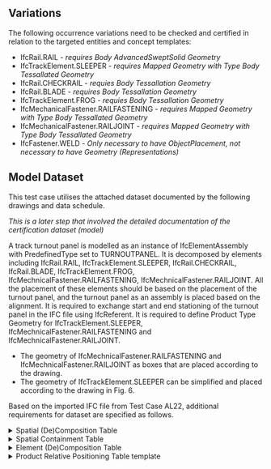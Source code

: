 ## Variations
The following occurrence variations need to be checked and certified in relation to the targeted entities and concept templates:

- IfcRail.RAIL - *requires Body AdvancedSweptSolid Geometry*
- IfcTrackElement.SLEEPER - *requires Mapped Geometry with Type Body Tessallated Geometry*
- IfcRail.CHECKRAIL - *requies Body Tessallation Geometry*
- IfcRail.BLADE - *requires Body Tessallation Geometry*
- IfcTrackElement.FROG - *requies Body Tessallation Geometry*
- IfcMechanicalFastener.RAILFASTENING - *requires Mapped Geometry with Type Body Tessallated Geometry*
- IfcMechanicalFastener.RAILJOINT - *requires Mapped Geometry with Type Body Tessallated Geometry*
- IfcFastener.WELD - *Only necessary to have ObjectPlacement, not necessary to have Geometry (Representations)*

## Model Dataset
This test case utilises the attached dataset documented by the following drawings and data schedule. 

*This is a later step that involved the detailed documentation of the certification dataset (model)*

A track turnout panel is modelled as an instance of IfcElementAssembly with PredefinedType set to TURNOUTPANEL.
It is decomposed by elements including IfcRail.RAIL, IfcTrackElement.SLEEPER, IfcRail.CHECKRAIL, IfcRail.BLADE, IfcTrackElement.FROG, IfcMechnicalFastener.RAILFASTENING, IfcMechnicalFastener.RAILJOINT.
All the placement of these elements should be based on the placement of the turnout panel, and the turnout panel as an assembly is placed based on the alignment.
It is required to exchange start and end stationing of the turnout panel in the IFC file using IfcReferent.
It is required to define Product Type Geometry for IfcTrackElement.SLEEPER, IfcMechnicalFastener.RAILFASTENING and IfcMechnicalFastener.RAILJOINT.
- The geometry of IfcMechnicalFastener.RAILFASTENING and IfcMechnicalFastener.RAILJOINT as boxes that are placed according to the drawing.
- The geometry of IfcTrackElement.SLEEPER can be simplified and placed according to the drawing in Fig. 6.

Based on the imported IFC file from Test Case AL22, additional requirements for dataset are specified as follows.

<details><summary>Spatial (De)Composition Table</summary>

| **Parent Element** | **Parent Element Type** | **Parent Element Name** | **MinSize** | **MaxSize** | **Child Element** | **Child Element Type** | **Child Element Name** |
|--------------------|-------------------------|-------------------------|-------------|-------------|-------------------|------------------------|------------------------|
| IfcRailway         | Località                | LO1336                  | 1           | 1           | IfcFacilityPart   | TRACKSTRUCTURE         | LO1336-BC01            |
| IfcRailway         | Località                | LO1336                  | 1           | 1           | IfcFacilityPart   | TRACKSTRUCTURE         | LO1336-BC02            |

**NOTE**:
- when **MinSize** and **MaxSize** have the same value, it means exactly. Example: MinSize=MaxSize=1, means that the Parent Element must aggregates exactly 1 Child Element with that Type (and Name).

</details>

<details><summary>Spatial Containment Table</summary>

| **Spatial Element** | **Spatial Element Type** | **Spatial Element Name** | **MinSize** | **MaxSize** | **Element**     | **Element Type** | **Element Name** |
|---------------------|--------------------------|--------------------------|-------------|-------------|-----------------|------------------|------------------|
| IfcFacilityPart     | TRACKSTRUCTURE           | LO1336-BC01              | 1           | 1           | IfcElementAssembly        | TURNOUTPANEL             | turnout_panel_1      |

**NOTE**:
- when **MaxSize is empty**, it means **unlimited**. Example: MinSize=1; MaxSize=empty, means that the Spatial Element must contain 1 or more elements of the requested type.
- when **MinSize** and **MaxSize** have the same value, it means exactly. Example: MinSize=MaxSize=1, means that the Spatial Element must contain exactly 1 Element with that Type (and Name).

</details>

<details><summary>Element (De)Composition Table</summary>

| **Element Assembly** | **Assembly Type** | **MinSize** | **MaxSize** | **Element**     | **Element Type** |
|----------------------|--------------------------|-------------|-------------|-----------------|------------------|
| IfcElementAssembly   | TURNOUTPANEL           | 4           |      6       | IfcRail         | RAIL             |
| IfcElementAssembly   | TURNOUTPANEL           | 2           |      2       | IfcRail       | CHECKRAIL       |
| IfcElementAssembly   | TURNOUTPANEL           | 2           |      2       | IfcRail         | BLADE             |
| IfcElementAssembly   | TURNOUTPANEL           | 52           |     52        | IfcTrackElement | SLEEPER          |
| IfcElementAssembly   | TURNOUTPANEL           | 1           |      1       | IfcTrackElement | FROG          |
| IfcElementAssembly   | TURNOUTPANEL           | 2           |      2       | IfcMechanicalFastener | RAILFASTENING         |
| IfcElementAssembly   | TURNOUTPANEL           | 0           |             | IfcMechanicalFastener | RAILJOINT         |
| IfcElementAssembly   | TURNOUTPANEL           | 0           |      6       | IfcFASTENER | WELD         |

**NOTE**:
- when **MinSize** and **MaxSize** have the same value, it means exactly. Example: MinSize=MaxSize=1, means that the Assembly must aggregates exactly 1 Element with that Type (and Name).
- the **MinSize** and **MaxSize** defined in this table are according to drawing of the turnout panel. Please refer to Fig. 4 for the different parts of turnout panel. IfcMechnicalFastener.RAILJOINT and IfcFastener.WELD are optional to be instantiated in this test case, so their **MinSize** are 0.

</details>

<details><summary>Product Relative Positioning Table template</summary>


| **Product**     | **Product Type** | **Size** | **Positioning Element** | **Positioning Element Type** |
|---------------- |------------------|----------|-------------------------|------------------------------|
| IfcElementAssembly        | TURNOUTPANEL             | 2        | IfcReferent             |       STATION                |



<details><summary>Product Geometric Representation Table template</summary>


| **Product**     | **Product Type** | **Representation Identifier** | **Representation Type** |**Items**           |
|-----------------|------------------|-------------------------------|-------------------------|--------------------|
| IfcRail    | RAIL               | Body                          |       AdvancedSweptSolid           |1 IfcFixedReferenceSweptAreaSolid  |
| IfcRail    | BLADE               | Body                          |       Tessellation           |1 IfcTessellatedFaceSet  |
| IfcRail    | CHECKRAIL               | Body                          |       Tessellation           |1 IfcTessellatedFaceSet  |
| IfcTrackElement    | FROG               | Body                          |       Tessellation           |1 IfcTessellatedFaceSet  |
| IfcTrackElement    | SLEEPER               | Body                          |       MappedRepresentation           |1 IfcMappedItem  |  
| IfcMechanicalFastener    | RAILFASTENING               | Body                          |       MappedRepresentation           |1 IfcMappedItem  |
| IfcMechanicalFastener    | RAILJOINT               | Body                          |       MappedRepresentation           |1 IfcMappedItem  |
  

**NOTE**:
- Items should be listed in the cell with their number.
- One shape representation for a product should be documented in one row. If there are multiple representations, they should be documented in multiple rows.

</details>

<details><summary>Product Placement Table template</summary>


| **Product**     | **Product Type** | **Object Placement** | Relative Placement Product | Relative Placement Product Type |
|-----------------|------------------|----------------------|----------------------------|---------------------------------|
| IfcSite    |                | IfcLocalPlacement    |                     |                               |
| IfcAlignment    |                | IfcLocalPlacement    |  IfcSite                   |                              |
| IfcReferent    | STATION               | IfcLinearPlacement    |  IfcAlignment                   |                               |
| IfcElementAssembly    | TURNOUTPANEL               | IfcLocalPlacement   |  IfcReferent                   |      STATION                         |
| IfcRail    | RAIL               | IfcLocalPlacement   |  IfcElementAssembly                   |      TURNOUTPANEL                        |
| IfcRail    | CHECKRAIL               | IfcLocalPlacement   |  IfcElementAssembly                   |      TURNOUTPANEL                         |
| IfcRail    | BLADE               | IfcLocalPlacement   |  IfcElementAssembly                   |      TURNOUTPANEL                         |
| IfcTrackElement    | SLEEPER               | IfcLocalPlacement   |  IfcElementAssembly                   |      TURNOUTPANEL                         |
| IfcTrackElement    | FROG               | IfcLocalPlacement   |  IfcElementAssembly                   |      TURNOUTPANEL                         |
| IfcMechnicalFastener    | RAILFASTENING               | IfcLocalPlacement   |  IfcElementAssembly                   |      TURNOUTPANEL                         |
| IfcMechnicalFastener    | RAILJOINT               | IfcLocalPlacement   |  IfcElementAssembly                   |      TURNOUTPANEL                         |
| IfcFastener    | WELD               | IfcLocalPlacement   |  IfcElementAssembly                   |      TURNOUTPANEL                         |
  

**NOTE**:
- Columns **Relative Placement Product**, **Relative Placement Product Type**, **Relative Placement Product Name** are optional. If omitted, it means the Object Placement of the Product has no PlacementRelTo attribute.
  
The detailed structure of placement is specified as follows.

![alt text](Turnout_Placement.png)
*Fig. 1 Placement of track turnout panel*
![alt text](Turnout_Element_Placement.png)
*Fig. 2 Placement of elements in track turnout panel*

</details>

<details><summary>Referents Table template</summary>

| **Referent** | **Referent Type** | **Referent Name** | **Object Placement** | **Relative Placement Product** | **Relative Placement Product Type** | **Relative Placement Product Name** | **DistanceAlong** |
|--------------|-------------------|-------------------|----------------------|--------------------------------|-------------------------------------|-------------------------------------|-------------------|
| IfcReferent  | REFERENCEMARKER   | 0+000             | IfcLinearPlacement   | IfcAlignment                   | na                                  | Alignment 1_Primary route           | 0.000             |
| IfcReferent  | REFERENCEMARKER   | 0+000             | IfcLinearPlacement   | IfcAlignment                   | na                                  | Alignment 2_Diverted route          | 0.000             |
| IfcReferent  | STATION   | C.G.             | IfcLinearPlacement   | IfcAlignment                   | na                                  | Alignment 1_Primary route route          | to be computed based on the drawing             |
| IfcReferent  | STATION   |   G.U.1           | IfcLinearPlacement   | IfcAlignment                   | na                                  | Alignment 2_Diverted route          | to be computed based on drawing             |

</details>

## Drawings (Visualisations)
The following Drawings and visualisations describe the test case dataset to be modelled and certified.
Elements in the turnout panel should be classifed as shown in Fig. 4. 

![alt text](trackturnout_schematic.png)
*Fig. 3 Alignment of turnout panel*
![alt text](trackturnout.png)
*Fig. 4 Turnout panel drawing and element types*

The profile of rail (IfcRail.RAIL) should use the following drawing as reference.
![alt text](RailProfile60UIC.jpg)
*Fig. 5 Rail profile*

The sleeper and its simplified version
![alt text](Sleeper.png)
*Fig. 6 Sleeper and its relation to rails and the simplified version*

## Supporting files

| Filename                          | Description                               |
|-----------------------------------|-------------------------------------------|
| *FS60UNI_R.250_TG.0.092.svg*                        | *Drawing of track turnout panel*                       |
